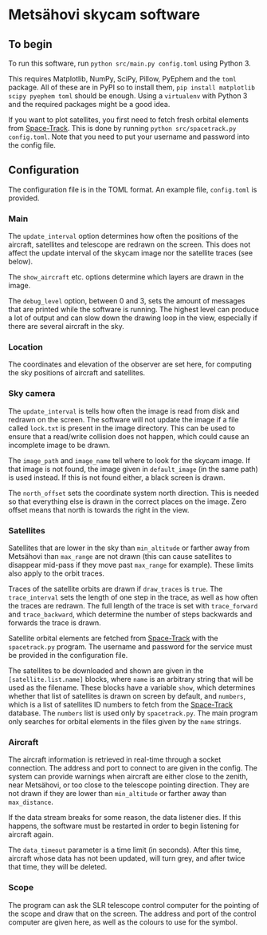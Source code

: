 
# Metsähovi skycam software

## To begin

To run this software, run `python src/main.py config.toml` using Python 3.

This requires Matplotlib, NumPy, SciPy, Pillow, PyEphem and the `toml` package. All of
these are in PyPI so to install them, `pip install matplotlib scipy pyephem toml` should
be enough. Using a `virtualenv` with Python 3 and the required packages might be a good
idea.

If you want to plot satellites, you first need to fetch fresh orbital elements from
[Space-Track](www.space-track.com). This is done by running `python src/spacetrack.py
config.toml`. Note that you need to put your username and password into the config file.

## Configuration

The configuration file is in the TOML format. An example file, `config.toml` is provided.

### Main

The `update_interval` option determines how often the positions of the aircraft,
satellites and telescope are redrawn on the screen. This does not affect the update
interval of the skycam image nor the satellite traces (see below).

The `show_aircraft` etc. options determine which layers are drawn in the image.

The `debug_level` option, between 0 and 3, sets the amount of messages that are printed
while the software is running. The highest level can produce a lot of output and can slow
down the drawing loop in the view, especially if there are several aircraft in the sky.

### Location

The coordinates and elevation of the observer are set here, for computing the sky
positions of aircraft and satellites.

### Sky camera

The `update_interval` is tells how often the image is read from disk and redrawn on the
screen. The software will not update the image if a file called `lock.txt` is present in
the image directory. This can be used to ensure that a read/write collision does not
happen, which could cause an incomplete image to be drawn.

The `image_path` and `image_name` tell where to look for the skycam image. If that image
is not found, the image given in `default_image` (in the same path) is used instead. If
this is not found either, a black screen is drawn.

The `north_offset` sets the coordinate system north direction. This is needed so that
everything else is drawn in the correct places on the image. Zero offset means that north
is towards the right in the view.

### Satellites

Satellites that are lower in the sky than `min_altitude` or farther away from Metsähovi
than `max_range` are not drawn (this can cause satellites to disappear mid-pass if they
move past `max_range` for example). These limits also apply to the orbit traces.

Traces of the satellite orbits are drawn if `draw_traces` is `true`. The `trace_interval`
sets the length of one step in the trace, as well as how often the traces are redrawn.
The full length of the trace is set with `trace_forward` and `trace_backward`, which
determine the number of steps backwards and forwards the trace is drawn.

Satellite orbital elements are fetched from [Space-Track](www.space-track.com) with the
`spacetrack.py` program. The username and password for the service must be provided in
the configuration file.

The satellites to be downloaded and shown are given in the `[satellite.list.name]`
blocks, where `name` is an arbitrary string that will be used as the filename. These
blocks have a variable `show`, which determines whether that list of satellites is drawn
on screen by default, and `numbers`, which is a list of satellites ID numbers to fetch
from the [Space-Track](www.space-track.com) database. The `numbers` list is used only by
`spacetrack.py`. The main program only searches for orbital elements in the files given
by the `name` strings.

### Aircraft

The aircraft information is retrieved in real-time through a socket connection. The
address and port to connect to are given in the config. The system can provide warnings
when aircraft are either close to the zenith, near Metsähovi, or too close to the
telescope pointing direction. They are not drawn if they are lower than `min_altitude` or
farther away than `max_distance`.

If the data stream breaks for some reason, the data listener dies. If this happens, the
software must be restarted in order to begin listening for aircraft again.

The `data_timeout` parameter is a time limit (in seconds). After this time, aircraft
whose data has not been updated, will turn grey, and after twice that time, they will be
deleted.

### Scope

The program can ask the SLR telescope control computer for the pointing of the scope and
draw that on the screen. The address and port of the control computer are given here, as
well as the colours to use for the symbol.


